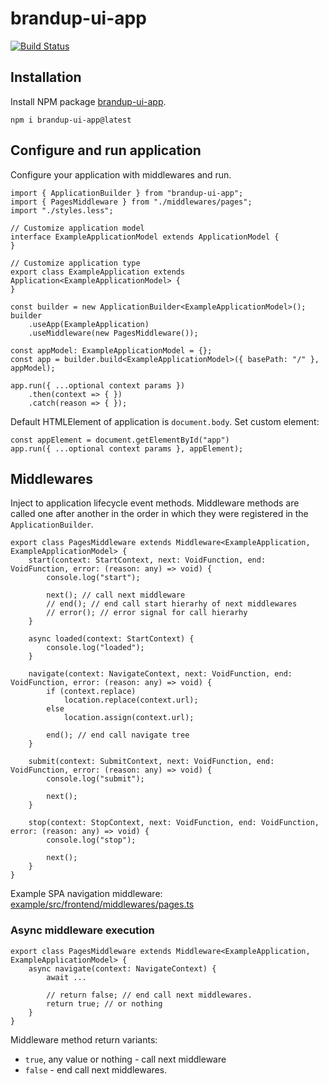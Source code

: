 # brandup-ui-app

[![Build Status](https://dev.azure.com/brandup/BrandUp%20Core/_apis/build/status%2FBrandUp%2Fbrandup-ui?branchName=master)]()

## Installation

Install NPM package [brandup-ui-app](https://www.npmjs.com/package/brandup-ui-app).

```
npm i brandup-ui-app@latest
```

## Configure and run application

Configure your application with middlewares and run.

```
import { ApplicationBuilder } from "brandup-ui-app";
import { PagesMiddleware } from "./middlewares/pages";
import "./styles.less";

// Customize application model
interface ExampleApplicationModel extends ApplicationModel {
}

// Customize application type
export class ExampleApplication extends Application<ExampleApplicationModel> {
}

const builder = new ApplicationBuilder<ExampleApplicationModel>();
builder
	.useApp(ExampleApplication)
	.useMiddleware(new PagesMiddleware());

const appModel: ExampleApplicationModel = {};
const app = builder.build<ExampleApplicationModel>({ basePath: "/" }, appModel);

app.run({ ...optional context params })
	.then(context => { })
	.catch(reason => { });
```

Default HTMLElement of application is `document.body`. Set custom element:

```
const appElement = document.getElementById("app")
app.run({ ...optional context params }, appElement);
```

## Middlewares

Inject to application lifecycle event methods. Middleware methods are called one after another in the order in which they were registered in the `ApplicationBuilder`.

```
export class PagesMiddleware extends Middleware<ExampleApplication, ExampleApplicationModel> {
    start(context: StartContext, next: VoidFunction, end: VoidFunction, error: (reason: any) => void) {
        console.log("start");

        next(); // call next middleware
		// end(); // end call start hierarhy of next middlewares
		// error(); // error signal for call hierarhy
    }

    async loaded(context: StartContext) {
        console.log("loaded");
    }

    navigate(context: NavigateContext, next: VoidFunction, end: VoidFunction, error: (reason: any) => void) {
        if (context.replace)
            location.replace(context.url);
        else
            location.assign(context.url);

        end(); // end call navigate tree
    }

    submit(context: SubmitContext, next: VoidFunction, end: VoidFunction, error: (reason: any) => void) {
        console.log("submit");

        next();
    }

    stop(context: StopContext, next: VoidFunction, end: VoidFunction, error: (reason: any) => void) {
        console.log("stop");

        next();
    }
}
```

Example SPA navigation middleware: [example/src/frontend/middlewares/pages.ts](/example/src/frontend/middlewares/pages.ts)

### Async middleware execution

```
export class PagesMiddleware extends Middleware<ExampleApplication, ExampleApplicationModel> {
	async navigate(context: NavigateContext) {
        await ...

		// return false; // end call next middlewares.
		return true; // or nothing
    }
}
```

Middleware method return variants:

- `true`, any value or nothing - call next middleware
- `false` - end call next middlewares.